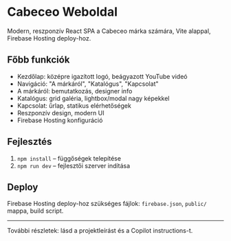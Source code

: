 # Cabeceo Weboldal

Modern, reszponzív React SPA a Cabeceo márka számára, Vite alappal, Firebase Hosting deploy-hoz.

## Főbb funkciók
- Kezdőlap: középre igazított logó, beágyazott YouTube videó
- Navigáció: "A márkáról", "Katalógus", "Kapcsolat"
- A márkáról: bemutatkozás, designer info
- Katalógus: grid galéria, lightbox/modal nagy képekkel
- Kapcsolat: űrlap, statikus elérhetőségek
- Reszponzív design, modern UI
- Firebase Hosting konfiguráció

## Fejlesztés
1. `npm install` – függőségek telepítése
2. `npm run dev` – fejlesztői szerver indítása

## Deploy
Firebase Hosting deploy-hoz szükséges fájlok: `firebase.json`, `public/` mappa, build script.

---

További részletek: lásd a projektleírást és a Copilot instructions-t.
